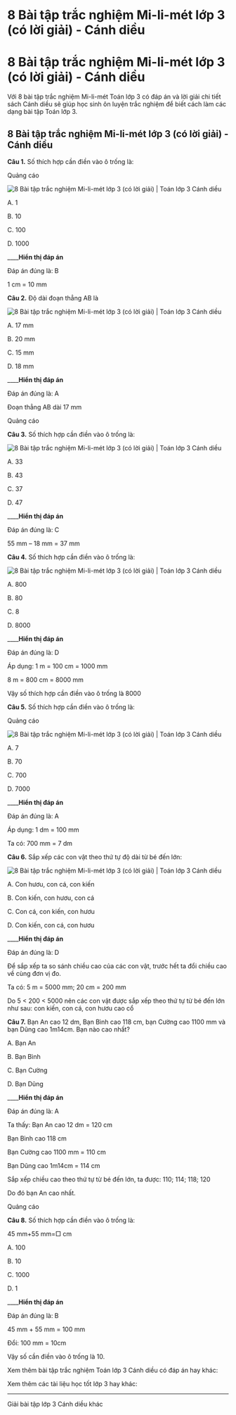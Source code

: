 # 8 Bài tập trắc nghiệm Mi-li-mét lớp 3 (có lời giải) - Cánh diều

# 8 Bài tập trắc nghiệm Mi-li-mét lớp 3 (có lời giải) - Cánh diều

Với 8 bài tập trắc nghiệm Mi-li-mét Toán lớp 3 có đáp án và lời giải chi tiết sách Cánh diều sẽ giúp học sinh ôn luyện trắc nghiệm để biết cách làm các dạng bài tập Toán lớp 3.

## 8 Bài tập trắc nghiệm Mi-li-mét lớp 3 (có lời giải) - Cánh diều

**Câu 1.** Số thích hợp cần điền vào ô trống là:

Quảng cáo

![8 Bài tập trắc nghiệm Mi-li-mét lớp 3 \(có lời giải\) | Toán lớp 3 Cánh diều](https://vietjack.com/toan-3-cd/images/trac-nghiem-mi-li-met.PNG)

A. 1

B. 10

C. 100

D. 1000

____**Hiển thị đáp án**

Đáp án đúng là: B

1 cm = 10 mm

**Câu 2.** Độ dài đoạn thẳng AB là

![8 Bài tập trắc nghiệm Mi-li-mét lớp 3 \(có lời giải\) | Toán lớp 3 Cánh diều](https://vietjack.com/toan-3-cd/images/trac-nghiem-mi-li-met-a.PNG)

A. 17 mm

B. 20 mm

C. 15 mm

D. 18 mm

____**Hiển thị đáp án**

Đáp án đúng là: A

Đoạn thẳng AB dài 17 mm

Quảng cáo

**Câu 3.** Số thích hợp cần điền vào ô trống là:

![8 Bài tập trắc nghiệm Mi-li-mét lớp 3 \(có lời giải\) | Toán lớp 3 Cánh diều](https://vietjack.com/toan-3-cd/images/trac-nghiem-mi-li-met-1.PNG)

A. 33

B. 43

C. 37

D. 47

____**Hiển thị đáp án**

Đáp án đúng là: C

55 mm – 18 mm = 37 mm

**Câu 4.** Số thích hợp cần điền vào ô trống là:

![8 Bài tập trắc nghiệm Mi-li-mét lớp 3 \(có lời giải\) | Toán lớp 3 Cánh diều](https://vietjack.com/toan-3-cd/images/trac-nghiem-mi-li-met-1a.PNG)

A. 800

B. 80

C. 8

D. 8000

____**Hiển thị đáp án**

Đáp án đúng là: D

Áp dụng: 1 m = 100 cm = 1000 mm

8 m = 800 cm = 8000 mm

Vậy số thích hợp cần điền vào ô trống là 8000

**Câu 5.** Số thích hợp cần điền vào ô trống là:

Quảng cáo

![8 Bài tập trắc nghiệm Mi-li-mét lớp 3 \(có lời giải\) | Toán lớp 3 Cánh diều](https://vietjack.com/toan-3-cd/images/trac-nghiem-mi-li-met-2.PNG)

A. 7

B. 70

C. 700

D. 7000

____**Hiển thị đáp án**

Đáp án đúng là: A

Áp dụng: 1 dm = 100 mm

Ta có: 700 mm = 7 dm

**Câu 6.** Sắp xếp các con vật theo thứ tự độ dài từ bé đến lớn:

![8 Bài tập trắc nghiệm Mi-li-mét lớp 3 \(có lời giải\) | Toán lớp 3 Cánh diều](https://vietjack.com/toan-3-cd/images/trac-nghiem-mi-li-met-2a.PNG)

A. Con hươu, con cá, con kiến

B. Con kiến, con hươu, con cá

C. Con cá, con kiến, con hươu

D. Con kiến, con cá, con hươu

____**Hiển thị đáp án**

Đáp án đúng là: D

Để sắp xếp ta so sánh chiều cao của các con vật, trước hết ta đổi chiều cao về cùng đơn vị đo.

Ta có: 5 m = 5000 mm; 20 cm = 200 mm

Do 5 < 200 < 5000 nên các con vật được sắp xếp theo thứ tự từ bé đến lớn như sau: con kiến, con cá, con hươu cao cổ

**Câu 7.** Bạn An cao 12 dm, Bạn Bình cao 118 cm, bạn Cường cao 1100 mm và bạn Dũng cao 1m14cm. Bạn nào cao nhất?

A. Bạn An

B. Bạn Bình

C. Bạn Cường

D. Bạn Dũng

____**Hiển thị đáp án**

Đáp án đúng là: A

Ta thấy: Bạn An cao 12 dm = 120 cm

Bạn Bình cao 118 cm 

Bạn Cường cao 1100 mm = 110 cm

Bạn Dũng cao 1m14cm = 114 cm

Sắp xếp chiều cao theo thứ tự từ bé đến lớn, ta được: 110; 114; 118; 120

Do đó bạn An cao nhất.

Quảng cáo

**Câu 8.** Số thích hợp cần điền vào ô trống là:

45 mm+55 mm=□ cm

A. 100

B. 10

C. 1000

D. 1

____**Hiển thị đáp án**

Đáp án đúng là: B

45 mm + 55 mm = 100 mm

Đổi: 100 mm = 10cm

Vậy số cần điền vào ô trống là 10.

Xem thêm bài tập trắc nghiệm Toán lớp 3 Cánh diều có đáp án hay khác:

Xem thêm các tài liệu học tốt lớp 3 hay khác:

* * *

Giải bài tập lớp 3 Cánh diều khác
